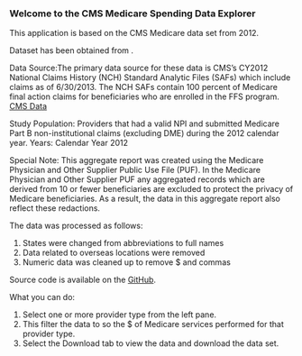 ### Welcome to the CMS Medicare Spending Data Explorer

This application is based on the CMS Medicare data set from 2012.

Dataset has been obtained from . 

Data Source:The primary data source for these data is CMS’s CY2012 National Claims History (NCH) Standard Analytic Files (SAFs) which include claims as of 6/30/2013. The NCH SAFs contain 100 percent of Medicare final action claims for beneficiaries who are enrolled in the FFS program. [CMS Data](http://www.cms.gov/Research-Statistics-Data-and-Systems/Statistics-Trends-and-Reports/Medicare-Provider-Charge-Data/Physician-and-Other-Supplier.html)

Study Population: Providers that had a valid NPI and submitted Medicare Part B non-institutional claims (excluding DME) during the 2012 calendar year.
Years: Calendar Year 2012

Special Note: This aggregate report was created using the Medicare Physician and Other Supplier Public Use File (PUF).  In the Medicare Physician and Other Supplier PUF any aggregated records which are derived from 10 or fewer beneficiaries are excluded to protect the privacy of Medicare beneficiaries.  As a result, the data in this aggregate report also reflect these redactions.  

The data was processed as follows:

1. States were changed from abbreviations to full names
2. Data related to overseas locations were removed
3. Numeric data was cleaned up to remove $ and commas

Source code is available on the [GitHub](https://github.com/Patel4721/Data-Products-Course-Project).

What you can do:

1. Select one or more provider type from the left pane. 
2. This filter the data to so the $ of Medicare services performed for that provider type.
3. Select the Download tab to view the data and download the data set. 

